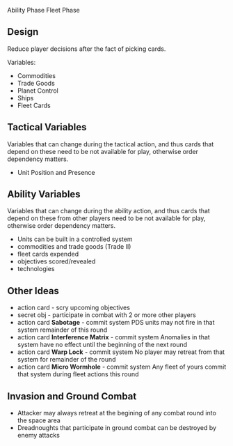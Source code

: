 

Ability Phase
Fleet Phase

## Design
Reduce player decisions after the fact of picking cards.

Variables:
* Commodities
* Trade Goods
* Planet Control
* Ships
* Fleet Cards



## Tactical Variables
Variables that can change during the tactical action, and thus cards that depend on these need to be not available for play, otherwise order dependency matters.

* Unit Position and Presence



## Ability Variables
Variables that can change during the ability action, and thus cards that depend on these from other players need to be not available for play, otherwise order dependency matters.

* Units can be built in a controlled system
* commodities and trade goods (Trade II)
* fleet cards expended
* objectives scored/revealed
* technologies



## Other Ideas
* action card - scry upcoming objectives
* secret obj - participate in combat with 2 or more other players
* action card __Sabotage__ - commit system PDS units may not fire in that system remainder of this round
* action card __Interference Matrix__ - commit system Anomalies in that system have no effect until the beginning of the next round
* action card  __Warp Lock__ - commit system No player may retreat from that system for remainder of the round
* action card __Micro Wormhole__ - commit system Any fleet of yours commit that system during fleet actions this round



## Invasion and Ground Combat
* Attacker may always retreat at the begining of any combat round into the space area
* Dreadnoughts that participate in ground combat can be destroyed by enemy attacks


